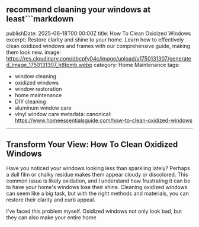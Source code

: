 
 recommend cleaning your windows at least```markdown
---
publishDate: 2025-06-18T00:00:00Z
title: How To Clean Oxidized Windows
excerpt: Restore clarity and shine to your home. Learn how to effectively clean oxidized windows and frames with our comprehensive guide, making them look new.
image: https://res.cloudinary.com/dbcpfy04c/image/upload/v1750131307/generated_image_1750131307_h8tpmb.webp
category: Home Maintenance
tags:
  - window cleaning
  - oxidized windows
  - window restoration
  - home maintenance
  - DIY cleaning
  - aluminum window care
  - vinyl window care
metadata:
  canonical: https://www.homeessentialsguide.com/how-to-clean-oxidized-windows
---

## Transform Your View: How To Clean Oxidized Windows

Have you noticed your windows looking less than sparkling lately? Perhaps a dull film or chalky residue makes them appear cloudy or discolored. This common issue is likely oxidation, and I understand how frustrating it can be to have your home's windows lose their shine. Cleaning oxidized windows can seem like a big task, but with the right methods and materials, you can restore their clarity and curb appeal.

I've faced this problem myself. Oxidized windows not only look bad, but they can also make your entire home